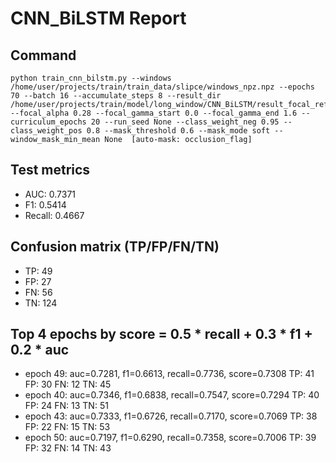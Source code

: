 # CNN_BiLSTM Report

## Command
```
python train_cnn_bilstm.py --windows /home/user/projects/train/train_data/slipce/windows_npz.npz --epochs 70 --batch 16 --accumulate_steps 8 --result_dir /home/user/projects/train/model/long_window/CNN_BiLSTM/result_focal_refine/cw04_fg06 --focal_alpha 0.28 --focal_gamma_start 0.0 --focal_gamma_end 1.6 --curriculum_epochs 20 --run_seed None --class_weight_neg 0.95 --class_weight_pos 0.8 --mask_threshold 0.6 --mask_mode soft --window_mask_min_mean None  [auto-mask: occlusion_flag]
```

## Test metrics
- AUC: 0.7371
- F1: 0.5414
- Recall: 0.4667
## Confusion matrix (TP/FP/FN/TN)
- TP: 49
- FP: 27
- FN: 56
- TN: 124

## Top 4 epochs by score = 0.5 * recall + 0.3 * f1 + 0.2 * auc
- epoch 49: auc=0.7281, f1=0.6613, recall=0.7736, score=0.7308  TP: 41 FP: 30 FN: 12 TN: 45
- epoch 40: auc=0.7346, f1=0.6838, recall=0.7547, score=0.7294  TP: 40 FP: 24 FN: 13 TN: 51
- epoch 43: auc=0.7333, f1=0.6726, recall=0.7170, score=0.7069  TP: 38 FP: 22 FN: 15 TN: 53
- epoch 50: auc=0.7197, f1=0.6290, recall=0.7358, score=0.7006  TP: 39 FP: 32 FN: 14 TN: 43
